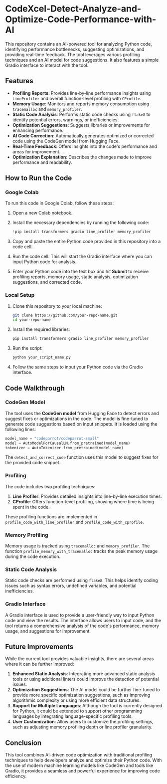 # CodeXcel-Detect-Analyze-and-Optimize-Code-Performance-with-AI

This repository contains an AI-powered tool for analyzing Python code, identifying performance bottlenecks, suggesting optimizations, and providing real-time feedback. The tool leverages various profiling techniques and an AI model for code suggestions. It also features a simple Gradio interface to interact with the tool.

## Features
- **Profiling Reports**: Provides line-by-line performance insights using `LineProfiler` and overall function-level profiling with `CProfile`.
- **Memory Usage**: Monitors and reports memory consumption using `tracemalloc` and `memory_profiler`.
- **Static Code Analysis**: Performs static code checks using `flake8` to identify potential errors, warnings, or inefficiencies.
- **Optimization Suggestions**: Suggests libraries or improvements for enhancing performance.
- **AI Code Correction**: Automatically generates optimized or corrected code using the CodeGen model from Hugging Face.
- **Real-Time Feedback**: Offers insights into the code's performance and areas for improvement.
- **Optimization Explanation**: Describes the changes made to improve performance and readability.

## How to Run the Code

### Google Colab

To run this code in Google Colab, follow these steps:

1. Open a new Colab notebook.
2. Install the necessary dependencies by running the following code:
   ```python
   !pip install transformers gradio line_profiler memory_profiler
   ```

3. Copy and paste the entire Python code provided in this repository into a code cell.
4. Run the code cell. This will start the Gradio interface where you can input Python code for analysis.

5. Enter your Python code into the text box and hit **Submit** to receive profiling reports, memory usage, static analysis, optimization suggestions, and corrected code.

### Local Setup

1. Clone this repository to your local machine:
   ```bash
   git clone https://github.com/your-repo-name.git
   cd your-repo-name
   ```

2. Install the required libraries:
   ```bash
   pip install transformers gradio line_profiler memory_profiler
   ```

3. Run the script:
   ```bash
   python your_script_name.py
   ```

4. Follow the same steps to input your Python code via the Gradio interface.

## Code Walkthrough

### CodeGen Model
The tool uses the **CodeGen model** from Hugging Face to detect errors and suggest fixes or optimizations in the code. The model is fine-tuned to generate code suggestions based on input snippets. It is loaded using the following lines:

```python
model_name = "codeparrot/codeparrot-small"
model = AutoModelForCausalLM.from_pretrained(model_name)
tokenizer = AutoTokenizer.from_pretrained(model_name)
```

The `detect_and_correct_code` function uses this model to suggest fixes for the provided code snippet.

### Profiling
The code includes two profiling techniques:

1. **Line Profiler**: Provides detailed insights into line-by-line execution times.
2. **CProfile**: Offers function-level profiling, showing where time is being spent in the code.

These profiling functions are implemented in `profile_code_with_line_profiler` and `profile_code_with_cprofile`.

### Memory Profiling
Memory usage is tracked using `tracemalloc` and `memory_profiler`. The function `profile_memory_with_tracemalloc` tracks the peak memory usage during the code execution.

### Static Code Analysis
Static code checks are performed using `flake8`. This helps identify coding issues such as syntax errors, undefined variables, and potential inefficiencies.

### Gradio Interface
A Gradio interface is used to provide a user-friendly way to input Python code and view the results. The interface allows users to input code, and the tool returns a comprehensive analysis of the code's performance, memory usage, and suggestions for improvement.

## Future Improvements
While the current tool provides valuable insights, there are several areas where it can be further improved:

1. **Enhanced Static Analysis**: Integrating more advanced static analysis tools or using additional linters could improve the detection of potential issues.
2. **Optimization Suggestions**: The AI model could be further fine-tuned to provide more specific optimization suggestions, such as improving algorithmic complexity or using more efficient data structures.
3. **Support for Multiple Languages**: Although the tool is currently designed for Python, it could be extended to support other programming languages by integrating language-specific profiling tools.
4. **User Customization**: Allow users to customize the profiling settings, such as adjusting memory profiling depth or line profiler granularity.

## Conclusion

This tool combines AI-driven code optimization with traditional profiling techniques to help developers analyze and optimize their Python code. With the use of modern machine learning models like CodeGen and tools like Gradio, it provides a seamless and powerful experience for improving code efficiency.
